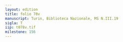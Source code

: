 ```yaml
---
layout: edition
title: folio 78v
manuscript: Turin, Biblioteca Nazionale, MS N.III.19
sigla: T
iip: t078v.tif
milestone: 156
---
```


